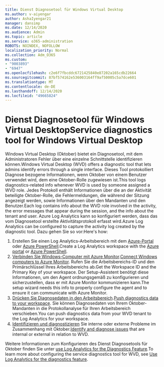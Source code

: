 ```yaml
---
title: Dienst Diagnosetool für Windows Virtual Desktop
ms.author: v-aiyengar
author: AshaIyengar21
manager: dansimp
ms.date: 12/14/2020
ms.audience: Admin
ms.topic: article
ms.service: o365-administration
ROBOTS: NOINDEX, NOFOLLOW
localization_priority: Normal
ms.collection: Adm_O365
ms.custom:
- "9003893"
- "6947"
ms.openlocfilehash: c2e6f7fbcddc6721425840e87202a165cdb22664
ms.sourcegitcommit: 87bf574162e536003164ff9af50005c5a7dce601
ms.translationtype: MT
ms.contentlocale: de-DE
ms.lasthandoff: 12/14/2020
ms.locfileid: "49665824"
---
```

# <a name="service-diagnostics-tool-for-windows-virtual-desktop"></a><span data-ttu-id="c3c0c-102">Dienst Diagnosetool für Windows Virtual Desktop</span><span class="sxs-lookup"><span data-stu-id="c3c0c-102">Service diagnostics tool for Windows Virtual Desktop</span></span>

<span data-ttu-id="c3c0c-103">Windows Virtual Desktop (Oktober) bietet ein Diagnosetool, mit dem Administratoren Fehler über eine einzelne Schnittstelle identifizieren können.</span><span class="sxs-lookup"><span data-stu-id="c3c0c-103">Windows Virtual Desktop (WVD) offers a diagnostic tool that lets admins identify errors through a single interface.</span></span> <span data-ttu-id="c3c0c-104">Dieses Tool protokolliert Diagnose bezogene Informationen, wenn Oktober von einem Benutzer verwendet wird, dem eine Oktober-Rolle zugewiesen ist.</span><span class="sxs-lookup"><span data-stu-id="c3c0c-104">This tool logs diagnostics-related info whenever WVD is used by someone assigned a WVD role.</span></span> <span data-ttu-id="c3c0c-105">Jedes Protokoll enthält Informationen über die an der Aktivität beteiligte Oktober-Rolle, die Fehlermeldungen, die während der Sitzung angezeigt werden, sowie Informationen über den Mandanten und den Benutzer.</span><span class="sxs-lookup"><span data-stu-id="c3c0c-105">Each log contains info about the WVD role involved in the activity, the error messages that appear during the session, and the info about the tenant and user.</span></span> <span data-ttu-id="c3c0c-106">Azure Log Analytics kann so konfiguriert werden, dass das vom Diagnosetool erstellte Aktivitätsprotokoll erfasst wird.</span><span class="sxs-lookup"><span data-stu-id="c3c0c-106">Azure Log Analytics can be configured to capture the activity log created by the diagnostic tool.</span></span> <span data-ttu-id="c3c0c-107">Dazu gehen Sie so vor:</span><span class="sxs-lookup"><span data-stu-id="c3c0c-107">Here's how:</span></span>

1. <span data-ttu-id="c3c0c-108">Erstellen Sie einen Log Analytics-Arbeitsbereich mit dem [Azure-Portal](https://go.microsoft.com/fwlink/?linkid=2129500) oder [Azure PowerShell](https://go.microsoft.com/fwlink/?linkid=2129501).</span><span class="sxs-lookup"><span data-stu-id="c3c0c-108">Create a Log Analytics workspace with the [Azure portal](https://go.microsoft.com/fwlink/?linkid=2129500) or [Azure PowerShell](https://go.microsoft.com/fwlink/?linkid=2129501).</span></span>
1. <span data-ttu-id="c3c0c-109">[Verbinden Sie Windows-Computer mit Azure Monitor](https://go.microsoft.com/fwlink/?linkid=2129913).</span><span class="sxs-lookup"><span data-stu-id="c3c0c-109">[Connect Windows computers to Azure Monitor](https://go.microsoft.com/fwlink/?linkid=2129913).</span></span> <span data-ttu-id="c3c0c-110">Rufen Sie die Arbeitsbereichs-ID und den Primärschlüssel Ihres Arbeitsbereichs ab.</span><span class="sxs-lookup"><span data-stu-id="c3c0c-110">Get the Workspace ID and the Primary Key of your workspace.</span></span> <span data-ttu-id="c3c0c-111">Der Setup-Assistent benötigt diese Informationen, um den Agent ordnungsgemäß zu konfigurieren und sicherzustellen, dass er mit Azure Monitor kommunizieren kann.</span><span class="sxs-lookup"><span data-stu-id="c3c0c-111">The setup wizard needs this info to properly configure the agent and to ensure it can communicate with Azure Monitor.</span></span>
1. <span data-ttu-id="c3c0c-112">[Drücken Sie Diagnosedaten in den Arbeitsbereich](https://go.microsoft.com/fwlink/?linkid=2128284).</span><span class="sxs-lookup"><span data-stu-id="c3c0c-112">[Push diagnostics data to your workspace](https://go.microsoft.com/fwlink/?linkid=2128284).</span></span> <span data-ttu-id="c3c0c-113">Sie können Diagnosedaten von Ihrem Oktober-Mandanten in die Protokollanalyse für Ihren Arbeitsbereich verschieben.</span><span class="sxs-lookup"><span data-stu-id="c3c0c-113">You can push diagnostics data from your WVD tenant to the Log Analytics for your workspace.</span></span>
1. <span data-ttu-id="c3c0c-114">[Identifizieren und diagnostizieren](https://go.microsoft.com/fwlink/?linkid=2128338) Sie interne oder externe Probleme im Zusammenhang mit Oktober.</span><span class="sxs-lookup"><span data-stu-id="c3c0c-114">[Identify and diagnose issues](https://go.microsoft.com/fwlink/?linkid=2128338) that are internal or external in relation to WVD.</span></span>

<span data-ttu-id="c3c0c-115">Weitere Informationen zum Konfigurieren des Dienst Diagnosetools für Oktober finden Sie unter [use Log Analytics for the Diagnostics Feature](https://go.microsoft.com/fwlink/?linkid=2128084).</span><span class="sxs-lookup"><span data-stu-id="c3c0c-115">To learn more about configuring the service diagnostics tool for WVD, see [Use Log Analytics for the diagnostics feature](https://go.microsoft.com/fwlink/?linkid=2128084).</span></span>
